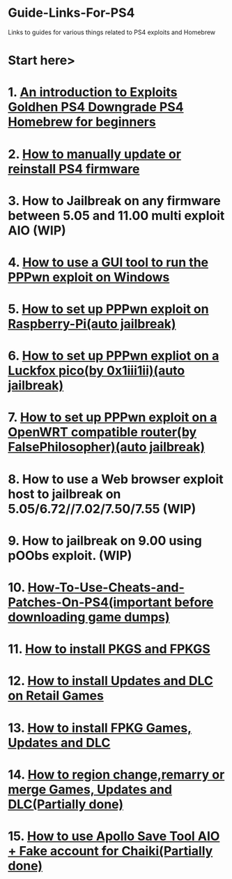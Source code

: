 # Guide-Links-For-PS4
Links to guides for various things related to PS4 exploits and Homebrew  
# Start here>    
# 1. [An introduction to Exploits Goldhen PS4 Downgrade PS4 Homebrew for beginners](https://github.com/DrYenyen/An-introduction-to-Exploits-Goldhen-and-PS4-Homebrew-for-beginners?tab=readme-ov-file)  
# 2. [How to manually update or reinstall PS4 firmware](https://github.com/DrYenyen/PS4-Firware-Update-Guide)     
# 3. How to Jailbreak on any firmware between 5.05 and 11.00 multi exploit AIO (WIP)        
# 4. [How to use a GUI tool to run the PPPwn exploit on Windows](https://github.com/DrYenyen/PPPwnGo-Guide)           
# 5. [How to set up PPPwn exploit on Raspberry-Pi(auto jailbreak)](https://github.com/DrYenyen/PPPwn-Setup-Guide-For-Raspberry-Pi)            
# 6. [How to set up PPPwn expliot on a Luckfox pico(by 0x1iii1ii)(auto jailbreak)](https://github.com/0x1iii1ii/PPPwn-Luckfox)
# 7. [How to set up PPPwn exploit on a OpenWRT compatible router(by FalsePhilosopher)(auto jailbreak)](https://github.com/FalsePhilosopher/PPPwnWRT)    
# 8. How to use a Web browser exploit host to jailbreak on 5.05/6.72//7.02/7.50/7.55 (WIP)     
# 9. How to jailbreak on 9.00 using pOObs exploit. (WIP)    
# 10. [How-To-Use-Cheats-and-Patches-On-PS4(important before downloading game dumps)](https://github.com/DrYenyen/How-To-Use-Goldhen-Cheats-and-Patches-On-PS4)               
# 11. [How to install PKGS and FPKGS](https://github.com/DrYenyen/How-To-Install-PS4-FPKGS)              
# 12. [How to install Updates and DLC on Retail Games](https://github.com/DrYenyen/How-to-install-Updates-and-DLC-on-Retail-Games)                
# 13. [How to install FPKG Games, Updates and DLC](https://github.com/DrYenyen/How-to-install-FPKG-Games-Updates-and-DLC)  
# 14. [How to region change,remarry or merge Games, Updates and DLC(Partially done)](https://github.com/DrYenyen/How-to-region-change-remarry-or-merge-Games-Updates-and-DLC)                    
# 15. [How to use Apollo Save Tool AIO + Fake account for Chaiki(Partially done)](https://github.com/DrYenyen/-How-to-use-Apollo-Save-Tool-AIO-and-Fake-account-for-Chaiki-)                   
   
